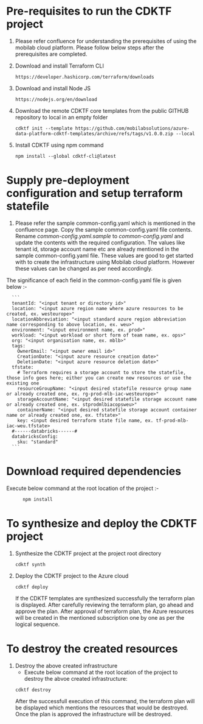 # Pre-requisites to run the CDKTF project

1. Please refer confluence for understanding the prerequisites of using the mobilab cloud platform. Please follow below steps after the prerequisites are completed.

2. Download and install Terraform CLI
      ```
      https://developer.hashicorp.com/terraform/downloads
      ``` 
3. Download and install Node JS
      ```
      https://nodejs.org/en/download
      ``` 
4. Download the remote CDKTF core templates from the public GITHUB repository to local in an empty folder
      ```
      cdktf init --template https://github.com/mobilabsolutions/azure-data-platform-cdktf-templates/archive/refs/tags/v1.0.0.zip --local
      ```
5. Install CDKTF using npm command
      ```
      npm install --global cdktf-cli@latest
      ```
  
# Supply pre-deployment configuration and setup terraform statefile

1. Please refer the sample common-config.yaml which is mentioned in the confluence page. Copy the sample common-config.yaml file contents. Rename *common-config.yaml.sample* to *common-config.yaml* and update the contents with the required configuration. The values like tenant id, storage account name etc are already mentioned in the sample common-config.yaml file. These values are good to get started with to create the infrastructure using Mobilab cloud platform. However these values can be changed as per need accordingly.

The significance of each field in the common-config.yaml file is given below :- 
  
      ```
      tenantId: "<input tenant or directory id>"
      location: "<input azure region name where azure resources to be created, ex. westeurope>"
      locationAbbreviation: "<input standard azure region abbreviation name corresponding to above location, ex. weu>"
      environment: "<input environment name, ex. prod>"
      workload: "<input workload or short form of team name, ex. ops>"
      org: "<input organisation name, ex. mblb>"
      tags:
        OwnerEmail: "<input owner email id>"
        CreationDate: "<input azure resource creation date>"
        DeletionDate: "<input azure resource deletion date>"
      tfstate:
        # Terraform requires a storage account to store the statefile, those info goes here; either you can create new resources or use the existing one
        resourceGroupName: "<input desired statefile resource group name or already created one, ex. rg-prod-mlb-iac-westeurope>"
        storageAccountName: "<input desired statefile storage account name or already created one, ex. stprodmlbiacopsweu>"
        containerName: "<input desired statefile storage account container name or already created one, ex. tfstate>"
        key: <input desired terraform state file name, ex. tf-prod-mlb-iac-weu.tfstate>
      #------databricks------#
      databricksConfig:
        sku: "standard"
      ```
      
# Download required dependencies

Execute below command at the root location of the project :- 

```
      npm install
```

# To synthesize and deploy the CDKTF project

  1) Synthesize the CDKTF project at the project root directory
      ```
      cdktf synth
      ```
  2) Deploy the CDKTF project to the Azure cloud
      ```
      cdktf deploy
      ```
      If the CDKTF templates are synthesized successfully the terraform plan is displayed.
      After carefully reviewing the terraform plan, go ahead and approve the plan.
      After approval of terraform plan, the Azure resources will be created in the mentioned
      subscription one by one as per the logical sequence.

# To destroy the created resources
  1) Destroy the above created infrastructure
     - Execute below command at the root location of the project to destroy the abvoe created infrastructure:
      ```
      cdktf destroy
      ```
     After the successfull execution of this command, the terraform plan will be displayed which mentions 
     the resources that would be destroyed. Once the plan is approved the infrastructure will be destroyed.
